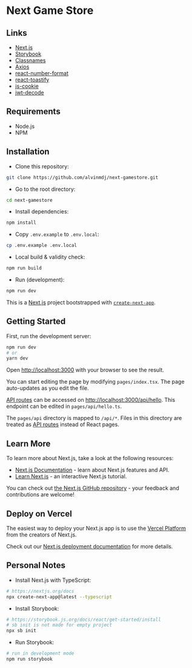 # Next Game Store

## Links

- [Next.js](https://nextjs.org/)
- [Storybook](https://storybook.js.org/)
- [Classnames](https://www.npmjs.com/package/classnames)
- [Axios](https://axios-http.com/)
- [react-number-format](https://www.npmjs.com/package/react-number-format)
- [react-toastify](https://www.npmjs.com/package/react-toastify)
- [js-cookie](https://www.npmjs.com/package/js-cookie)
- [jwt-decode](https://www.npmjs.com/package/jwt-decode)

## Requirements

- Node.js
- NPM

## Installation

- Clone this repository:

```sh
git clone https://github.com/alvinmdj/next-gamestore.git
```

- Go to the root directory:

```sh
cd next-gamestore
```

- Install dependencies:

```sh
npm install
```

- Copy ```.env.example``` to ```.env.local```:

```sh
cp .env.example .env.local
```

- Local build & validity check:

```sh
npm run build
```

- Run (development):

```sh
npm run dev
```

This is a [Next.js](https://nextjs.org/) project bootstrapped with [`create-next-app`](https://github.com/vercel/next.js/tree/canary/packages/create-next-app).

## Getting Started

First, run the development server:

```bash
npm run dev
# or
yarn dev
```

Open [http://localhost:3000](http://localhost:3000) with your browser to see the result.

You can start editing the page by modifying `pages/index.tsx`. The page auto-updates as you edit the file.

[API routes](https://nextjs.org/docs/api-routes/introduction) can be accessed on [http://localhost:3000/api/hello](http://localhost:3000/api/hello). This endpoint can be edited in `pages/api/hello.ts`.

The `pages/api` directory is mapped to `/api/*`. Files in this directory are treated as [API routes](https://nextjs.org/docs/api-routes/introduction) instead of React pages.

## Learn More

To learn more about Next.js, take a look at the following resources:

- [Next.js Documentation](https://nextjs.org/docs) - learn about Next.js features and API.
- [Learn Next.js](https://nextjs.org/learn) - an interactive Next.js tutorial.

You can check out [the Next.js GitHub repository](https://github.com/vercel/next.js/) - your feedback and contributions are welcome!

## Deploy on Vercel

The easiest way to deploy your Next.js app is to use the [Vercel Platform](https://vercel.com/new?utm_medium=default-template&filter=next.js&utm_source=create-next-app&utm_campaign=create-next-app-readme) from the creators of Next.js.

Check out our [Next.js deployment documentation](https://nextjs.org/docs/deployment) for more details.

## Personal Notes

- Install Next.js with TypeScript:

```sh
# https://nextjs.org/docs
npx create-next-app@latest --typescript
```

- Install Storybook:

```sh
# https://storybook.js.org/docs/react/get-started/install
# sb init is not made for empty project
npx sb init
```

- Run Storybook:

```sh
# run in development mode
npm run storybook
```
